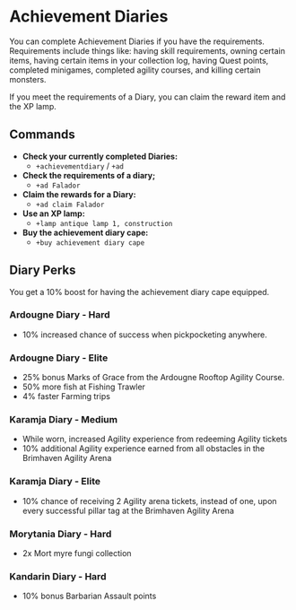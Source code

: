 # Achievement Diaries

You can complete Achievement Diaries if you have the requirements. Requirements include things like: having skill requirements, owning certain items, having certain items in your collection log, having Quest points, completed minigames, completed agility courses, and killing certain monsters.

If you meet the requirements of a Diary, you can claim the reward item and the XP lamp.

## Commands

* **Check your currently completed Diaries:**
  * `+achievementdiary` / `+ad`
* **Check the requirements of a diary;**
  * `+ad Falador`
* **Claim the rewards for a Diary:**
  * `+ad claim Falador`
* **Use an XP lamp:**
  * `+lamp antique lamp 1, construction`
* **Buy the achievement diary cape:**
  * `+buy achievement diary cape`

## Diary Perks

You get a 10% boost for having the achievement diary cape equipped.

### Ardougne Diary - Hard

* 10% increased chance of success when pickpocketing anywhere.

### Ardougne Diary - Elite

* 25% bonus Marks of Grace from the Ardougne Rooftop Agility Course.
* 50% more fish at Fishing Trawler
* 4% faster Farming trips

### Karamja Diary - Medium

* While worn, increased Agility experience from redeeming Agility tickets
* 10% additional Agility experience earned from all obstacles in the Brimhaven Agility Arena

### Karamja Diary - Elite

* 10% chance of receiving 2 Agility arena tickets, instead of one, upon every successful pillar tag at the Brimhaven Agility Arena

### Morytania Diary - Hard

* 2x Mort myre fungi collection

### Kandarin Diary - Hard

* 10% bonus Barbarian Assault points

